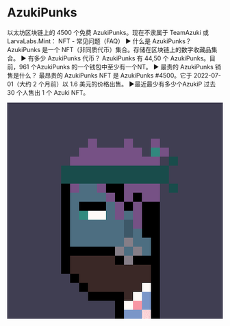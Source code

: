 # AzukiPunks

以太坊区块链上的 4500 个免费 AzukiPunks。现在不隶属于 TeamAzuki 或 LarvaLabs.Mint： NFT - 常见问题（FAQ）
▶ 什么是 AzukiPunks？
AzukiPunks 是一个 NFT（非同质代币）集合。存储在区块链上的数字收藏品集合。
▶ 有多少 AzukiPunks 代币？
AzukiPunks 有 44,50 个 AzukiPunks。目前，961 个AzukiPunks 的一个钱包中至少有一个NT。
▶ 最贵的 AzukiPunks 销售是什么？
最昂贵的 AzukiPunks NFT 是 AzukiPunks #4500。它于 2022-07-01（大约 2 个月前）以 1.6 美元的价格出售。
▶最近最少有多少个AzukiP
过去 30 个人售出 1 个 Azuki NFT。

![nft](unnamed.png)
